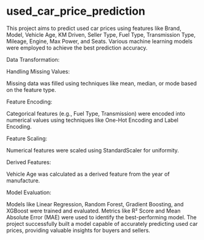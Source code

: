 # used_car_price_prediction
This project aims to predict used car prices using features like Brand, Model, Vehicle Age, KM Driven, Seller Type, Fuel Type, Transmission Type, Mileage, Engine, Max Power, and Seats. Various machine learning models were employed to achieve the best prediction accuracy.

Data Transformation:

Handling Missing Values:

Missing data was filled using techniques like mean, median, or mode based on the feature type.

Feature Encoding:

Categorical features (e.g., Fuel Type, Transmission) were encoded into numerical values using techniques like One-Hot Encoding and Label Encoding.

Feature Scaling:

Numerical features were scaled using StandardScaler for uniformity.

Derived Features:

Vehicle Age was calculated as a derived feature from the year of manufacture.

Model Evaluation:

Models like Linear Regression, Random Forest, Gradient Boosting, and XGBoost were trained and evaluated.
Metrics like R² Score and Mean Absolute Error (MAE) were used to identify the best-performing model.
The project successfully built a model capable of accurately predicting used car prices, providing valuable insights for buyers and sellers.
